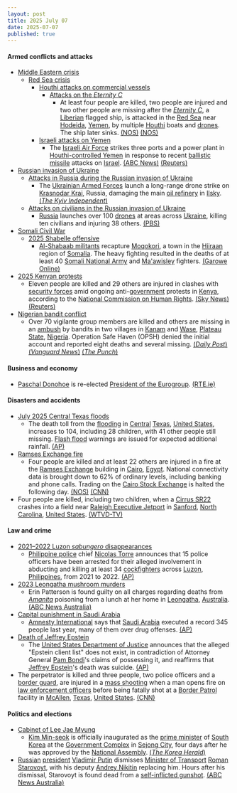 ```yaml
---
layout: post
title: 2025 July 07
date: 2025-07-07
published: true
---
```



#### Armed conflicts and attacks

* [Middle Eastern crisis](https://en.wikipedia.org/wiki/Middle_Eastern_crisis_%282023-present%29 "Middle Eastern crisis (2023-present)")
  * [Red Sea crisis](https://en.wikipedia.org/wiki/Red_Sea_crisis "Red Sea crisis")
    * [Houthi attacks on commercial vessels](https://en.wikipedia.org/wiki/Houthi_attacks_on_commercial_vessels "Houthi attacks on commercial vessels")
      * [Attacks on the *Eternity C*](https://en.wikipedia.org/wiki/Attacks_on_the_Eternity_C "Attacks on the Eternity C")
        + At least four people are killed, two people are injured and two other people are missing after the [*Eternity C*](https://en.wikipedia.org/wiki/Attacks_on_the_Eternity_C "Attacks on the Eternity C"), a [Liberian](https://en.wikipedia.org/wiki/Liberia "Liberia") flagged ship, is attacked in the [Red Sea](https://en.wikipedia.org/wiki/Red_Sea "Red Sea") near [Hodeida](https://en.wikipedia.org/wiki/Hodeida "Hodeida"), [Yemen](https://en.wikipedia.org/wiki/Yemen "Yemen"), by multiple [Houthi](https://en.wikipedia.org/wiki/Houthis "Houthis") boats and [drones](https://en.wikipedia.org/wiki/Drone_warfare "Drone warfare"). The ship later sinks. [(NOS)](https://nos.nl/artikel/2574098-opnieuw-schip-in-rode-zee-aangevallen-houthi-s-claimen-eerdere-aanval) [(NOS)](https://nos.nl/artikel/2574293-schip-op-rode-zee-gezonken-na-aanval-door-houthi-s-bemanning-te-water)
    * [Israeli attacks on Yemen](https://en.wikipedia.org/wiki/Israeli_attacks_on_Yemen_%28May_2025%E2%80%93present%29 "Israeli attacks on Yemen (May 2025–present)")
      * The [Israeli Air Force](https://en.wikipedia.org/wiki/Israeli_Air_Force "Israeli Air Force") strikes three ports and a power plant in [Houthi-controlled Yemen](https://en.wikipedia.org/wiki/Houthi-controlled_Yemen "Houthi-controlled Yemen") in response to recent [ballistic missile](https://en.wikipedia.org/wiki/Ballistic_missile "Ballistic missile") attacks on [Israel](https://en.wikipedia.org/wiki/Israel "Israel"). [(ABC News)](https://abcnews.go.com/US/israeli-forces-strike-ports-yemen-galaxy-leader-ship/story?id=123523562) [(Reuters)](https://www.reuters.com/world/middle-east/israeli-military-says-it-will-strike-yemeni-ports-issues-evacuation-warning-2025-07-06/)
* [Russian invasion of Ukraine](https://en.wikipedia.org/wiki/Russian_invasion_of_Ukraine "Russian invasion of Ukraine")
  * [Attacks in Russia during the Russian invasion of Ukraine](https://en.wikipedia.org/wiki/Attacks_in_Russia_during_the_Russian_invasion_of_Ukraine "Attacks in Russia during the Russian invasion of Ukraine")
    * The [Ukrainian Armed Forces](https://en.wikipedia.org/wiki/Ukrainian_Armed_Forces "Ukrainian Armed Forces") launch a long-range drone strike on [Krasnodar Krai](https://en.wikipedia.org/wiki/Krasnodar_Krai "Krasnodar Krai"), Russia, damaging the main [oil refinery](https://en.wikipedia.org/wiki/Oil_refinery "Oil refinery") in [Ilsky](https://en.wikipedia.org/wiki/Ilsky "Ilsky"). [(*The Kyiv Independent*)](https://kyivindependent.com/ukrainian-drone-strike-hits-major-oil-refinery-in-russias-krasnodar-krai-06-2025/)
  * [Attacks on civilians in the Russian invasion of Ukraine](https://en.wikipedia.org/wiki/Attacks_on_civilians_in_the_Russian_invasion_of_Ukraine "Attacks on civilians in the Russian invasion of Ukraine")
    * [Russia](https://en.wikipedia.org/wiki/Russia "Russia") launches over 100 [drones](https://en.wikipedia.org/wiki/Drone_warfare "Drone warfare") at areas across [Ukraine](https://en.wikipedia.org/wiki/Ukraine "Ukraine"), killing ten civilians and injuring 38 others. [(PBS)](https://www.pbs.org/newshour/world/russia-fires-over-100-drones-at-ukraine-killing-at-least-10-civilians-authorities-say)
* [Somali Civil War](https://en.wikipedia.org/wiki/Somali_Civil_War_%282009%E2%80%93present%29 "Somali Civil War (2009–present)")
  * [2025 Shabelle offensive](https://en.wikipedia.org/wiki/2025_Shabelle_offensive "2025 Shabelle offensive")
    * [Al-Shabaab militants](https://en.wikipedia.org/wiki/Al-Shabaab_%28militant_group%29 "Al-Shabaab (militant group)") recapture [Moqokori](https://en.wikipedia.org/wiki/Moqokori "Moqokori"), a town in the [Hiiraan](https://en.wikipedia.org/wiki/Hiran%2C_Somalia "Hiran, Somalia") region of [Somalia](https://en.wikipedia.org/wiki/Somalia "Somalia"). The heavy fighting resulted in the deaths of at least 40 [Somali National Army](https://en.wikipedia.org/wiki/Somali_National_Army "Somali National Army") and [Ma'awisley](https://en.wikipedia.org/wiki/Ma%27awisley "Ma'awisley") fighters. [(Garowe Online)](https://garoweonline.com/en/news/somalia/heavy-fighting-and-car-bombs-as-al-shabaab-captures-key-somali-town)
* [2025 Kenyan protests](https://en.wikipedia.org/wiki/2025_Kenyan_protests "2025 Kenyan protests")
  * Eleven people are killed and 29 others are injured in clashes with [security forces](https://en.wikipedia.org/wiki/Kenya_Defence_Forces "Kenya Defence Forces") amid ongoing anti-[government](https://en.wikipedia.org/wiki/Government_of_Kenya "Government of Kenya") protests in [Kenya](https://en.wikipedia.org/wiki/Kenya "Kenya"), according to the [National Commission on Human Rights](https://en.wikipedia.org/wiki/Kenya_National_Commission_on_Human_Rights "Kenya National Commission on Human Rights"). [(Sky News)](https://news.sky.com/story/ten-killed-in-kenya-as-protesters-clash-with-police-13393764) [(Reuters)](https://www.reuters.com/world/africa/kenya-human-rights-watchdog-says-10-killed-29-hurt-anti-government-protests-2025-07-07/)
* [Nigerian bandit conflict](https://en.wikipedia.org/wiki/Nigerian_bandit_conflict "Nigerian bandit conflict")
  * Over 70 vigilante group members are killed and others are missing in an [ambush](https://en.wikipedia.org/wiki/Ambush "Ambush") by bandits in two villages in [Kanam](https://en.wikipedia.org/wiki/Kanam%2C_Nigeria "Kanam, Nigeria") and [Wase](https://en.wikipedia.org/wiki/Wase%2C_Nigeria "Wase, Nigeria"), [Plateau State](https://en.wikipedia.org/wiki/Plateau_State "Plateau State"), [Nigeria](https://en.wikipedia.org/wiki/Nigeria "Nigeria"). Operation Safe Haven (OPSH) denied the initial account and reported eight deaths and several missing. [(*Daily Post*)](https://dailypost.ng/2025/07/08/bandits-ambush-kill-over-70-vigilante-members-in-plateau/) [(*Vanguard News*)](https://www.vanguardngr.com/2025/07/plateau-ambush-8-vigilantes-killed-several-missing-says-military/) [(*The Punch*)](https://punchng.com/eight-vigilantes-killed-in-plateau-ambush-says-military/)

#### Business and economy

* [Paschal Donohoe](https://en.wikipedia.org/wiki/Paschal_Donohoe "Paschal Donohoe") is re-elected [President of the Eurogroup](https://en.wikipedia.org/wiki/President_of_the_Eurogroup "President of the Eurogroup"). [(RTE.ie)](https://www.rte.ie/news/business/2025/0707/1522274-paschal-donohoe-eurogroup/)

#### Disasters and accidents

* [July 2025 Central Texas floods](https://en.wikipedia.org/wiki/July_2025_Central_Texas_floods "July 2025 Central Texas floods")
  * The death toll from the [flooding](https://en.wikipedia.org/wiki/Flooding "Flooding") in [Central](https://en.wikipedia.org/wiki/Central_Texas "Central Texas") [Texas](https://en.wikipedia.org/wiki/Texas "Texas"), [United States](https://en.wikipedia.org/wiki/United_States "United States"), increases to 104, including 28 children, with 41 other people still missing. [Flash flood](https://en.wikipedia.org/wiki/Flash_flood "Flash flood") warnings are issued for expected additional rainfall. [(AP)](https://apnews.com/article/texas-flash-flood-severe-weather-camp-mystic-ef8e596833b145fef61451db92f32609)
* [Ramses Exchange fire](https://en.wikipedia.org/wiki/Ramses_Exchange_fire "Ramses Exchange fire")
  * Four people are killed and at least 22 others are injured in a fire at the [Ramses Exchange](https://en.wikipedia.org/wiki/Ramses_Exchange "Ramses Exchange") building in [Cairo](https://en.wikipedia.org/wiki/Cairo "Cairo"), [Egypt](https://en.wikipedia.org/wiki/Egypt "Egypt"). National connectivity data is brought down to 62% of ordinary levels, including banking and phone calls. Trading on the [Cairo Stock Exchange](https://en.wikipedia.org/wiki/Cairo_Stock_Exchange "Cairo Stock Exchange") is halted the following day. [(NOS)](https://nos.nl/artikel/2574150-doden-bij-brand-in-datacentrum-cairo-internetverkeer-geraakt) [(CNN)](https://edition.cnn.com/2025/07/08/africa/cairo-telecom-fire-internet-phone-disruption-intl)
* Four people are killed, including two children, when a [Cirrus SR22](https://en.wikipedia.org/wiki/Cirrus_SR22 "Cirrus SR22") crashes into a field near [Raleigh Executive Jetport](https://en.wikipedia.org/wiki/Raleigh_Executive_Jetport "Raleigh Executive Jetport") in [Sanford](https://en.wikipedia.org/wiki/Sanford%2C_North_Carolina "Sanford, North Carolina"), [North Carolina](https://en.wikipedia.org/wiki/North_Carolina "North Carolina"), [United States](https://en.wikipedia.org/wiki/United_States "United States"). [(WTVD-TV)](https://abc11.com/post/small-plane-crashes-lee-county/17005354/)

#### Law and crime

* [2021–2022 Luzon *sabungero* disappearances](https://en.wikipedia.org/wiki/2021%E2%80%932022_Luzon_sabungero_disappearances "2021–2022 Luzon sabungero disappearances")
  * [Philippine police](https://en.wikipedia.org/wiki/Philippine_National_Police "Philippine National Police") chief [Nicolas Torre](https://en.wikipedia.org/wiki/Nicolas_Torre "Nicolas Torre") announces that 15 police officers have been arrested for their alleged involvement in abducting and killing at least 34 [cockfighters](https://en.wikipedia.org/wiki/Cockfighting "Cockfighting") across [Luzon](https://en.wikipedia.org/wiki/Luzon "Luzon"), [Philippines](https://en.wikipedia.org/wiki/Philippines "Philippines"), from 2021 to 2022. [(AP)](https://apnews.com/article/philippines-police-missing-cockfighters-6148f7b898920c4d33bc9257c405d436)
* [2023 Leongatha mushroom murders](https://en.wikipedia.org/wiki/2023_Leongatha_mushroom_murders "2023 Leongatha mushroom murders")
  * Erin Patterson is found guilty on all charges regarding deaths from *[Amanita](https://en.wikipedia.org/wiki/Amanita "Amanita")* poisoning from a lunch at her home in [Leongatha](https://en.wikipedia.org/wiki/Leongatha "Leongatha"), [Australia](https://en.wikipedia.org/wiki/Australia "Australia"). [(ABC News Australia)](https://www.abc.net.au/news/2025-07-07/erin-patterson-mushroom-murder-trial-verdict-live-blog/105477452)
* [Capital punishment in Saudi Arabia](https://en.wikipedia.org/wiki/Capital_punishment_in_Saudi_Arabia "Capital punishment in Saudi Arabia")
  * [Amnesty International](https://en.wikipedia.org/wiki/Amnesty_International "Amnesty International") says that [Saudi Arabia](https://en.wikipedia.org/wiki/Saudi_Arabia "Saudi Arabia") executed a record 345 people last year, many of them over drug offenses. [(AP)](https://apnews.com/article/saudi-arabia-executions-amnesty-report-65c045ef70efbec66b944e206a13c63b)
* [Death of Jeffrey Epstein](https://en.wikipedia.org/wiki/Death_of_Jeffrey_Epstein "Death of Jeffrey Epstein")
  * The [United States Department of Justice](https://en.wikipedia.org/wiki/United_States_Department_of_Justice "United States Department of Justice") announces that the alleged "Epstein client list" does not exist, in contradiction of Attorney General [Pam Bondi](https://en.wikipedia.org/wiki/Pam_Bondi "Pam Bondi")'s claims of possessing it, and reaffirms that [Jeffrey Epstein](https://en.wikipedia.org/wiki/Jeffrey_Epstein "Jeffrey Epstein")'s death was suicide. [(AP)](https://apnews.com/article/jeffrey-epstein-justice-department-pam-bondi-03fbcd024f631440f7ed62b3c6927db3)
* The perpetrator is killed and three people, two police officers and a [border guard](https://en.wikipedia.org/wiki/Border_guard "Border guard"), are injured in a [mass shooting](https://en.wikipedia.org/wiki/Mass_shooting "Mass shooting") when a man opens fire on [law enforcement officers](https://en.wikipedia.org/wiki/List_of_law_enforcement_agencies_in_Texas "List of law enforcement agencies in Texas") before being fatally shot at a [Border Patrol](https://en.wikipedia.org/wiki/US_Border_Patrol "US Border Patrol") facility in [McAllen](https://en.wikipedia.org/wiki/McAllen%2C_Texas "McAllen, Texas"), [Texas](https://en.wikipedia.org/wiki/Texas "Texas"), [United States](https://en.wikipedia.org/wiki/United_States "United States"). [(CNN)](https://www.cnn.com/2025/07/07/us/border-patrol-mcallen-shooting)

#### Politics and elections

* [Cabinet of Lee Jae Myung](https://en.wikipedia.org/wiki/Cabinet_of_Lee_Jae_Myung "Cabinet of Lee Jae Myung")
  * [Kim Min-seok](https://en.wikipedia.org/wiki/Kim_Min-seok_%28politician%29 "Kim Min-seok (politician)") is officially inaugurated as the [prime minister](https://en.wikipedia.org/wiki/Prime_Minister_of_South_Korea "Prime Minister of South Korea") of [South Korea](https://en.wikipedia.org/wiki/South_Korea "South Korea") at the [Government Complex](https://en.wikipedia.org/wiki/Government_Complex%2C_Sejong "Government Complex, Sejong") in [Sejong City](https://en.wikipedia.org/wiki/Sejong_City "Sejong City"), four days after he was approved by the [National Assembly](https://en.wikipedia.org/wiki/National_Assembly_%28South_Korea%29 "National Assembly (South Korea)"). [(*The Korea Herald*)](https://www.koreaherald.com/article/10525828)
* [Russian](https://en.wikipedia.org/wiki/Russia "Russia") [president](https://en.wikipedia.org/wiki/President_of_Russia "President of Russia") [Vladimir Putin](https://en.wikipedia.org/wiki/Vladimir_Putin "Vladimir Putin") dismisses [Minister of Transport](https://en.wikipedia.org/wiki/Ministry_of_Transport_%28Russia%29 "Ministry of Transport (Russia)") [Roman Starovoyt](https://en.wikipedia.org/wiki/Roman_Starovoyt "Roman Starovoyt"), with his deputy [Andrey Nikitin](https://en.wikipedia.org/wiki/Andrey_Nikitin_%28politician%29 "Andrey Nikitin (politician)") replacing him. Hours after his dismissal, Starovoyt is found dead from a [self-inflicted gunshot](https://en.wikipedia.org/wiki/Suicide "Suicide"). [(ABC News Australia)](https://www.abc.net.au/news/2025-07-08/fired-moscow-transport-minister-dies-suddenly/105505182)
